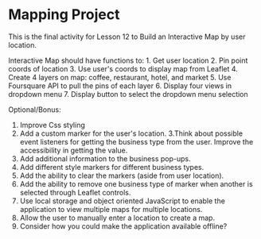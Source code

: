 # Mapping Project

This is the final activity for Lesson 12 to Build an Interactive Map by user location.

Interactive Map should have functions to:
    1. Get user location
    2. Pin point coords of location
    3. Use user's coords to display map from Leaflet
    4. Create 4 layers on map: coffee, restaurant, hotel, and market
    5. Use Foursquare API to pull the pins of each layer
    6. Display four views in dropdown menu
    7. Display button to select the dropdown menu selection

Optional/Bonus:
1. Improve Css styling
2. Add a custom marker for the user's location.
3.Think about possible event listeners for getting the business type from the user. Improve the accessibility in getting the value.
4. Add additional information to the business pop-ups.
5. Add different style markers for different business types.
6. Add the ability to clear the markers (aside from user location).
7. Add the ability to remove one business type of marker when another is selected through Leaflet controls.
8. Use local storage and object oriented JavaScript to enable the application to view multiple maps for multiple locations.
9. Allow the user to manually enter a location to create a map.
10. Consider how you could make the application available offline?
    
    